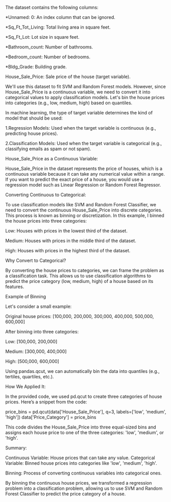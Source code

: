 The dataset contains the following columns:

*Unnamed: 0: An index column that can be ignored.

*Sq_Ft_Tot_Living: Total living area in square feet.

*Sq_Ft_Lot: Lot size in square feet.

*Bathroom_count: Number of bathrooms.

*Bedroom_count: Number of bedrooms.

*Bldg_Grade: Building grade.

House_Sale_Price: Sale price of the house (target variable).

We'll use this dataset to fit SVM and Random Forest models. However, since House_Sale_Price is a continuous variable, we need to convert it into categorical values to apply classification models. Let's bin the house prices into categories (e.g., low, medium, high) based on quantiles.

In machine learning, the type of target variable determines the kind of model that should be used:

1.Regression Models: Used when the target variable is continuous (e.g., predicting house prices).

2.Classification Models: Used when the target variable is categorical (e.g., classifying emails as spam or not spam).

House_Sale_Price as a Continuous Variable:

House_Sale_Price in the dataset represents the price of houses, which is a continuous variable because it can take any numerical value within a range. If you want to predict the exact price of a house, you would use a regression model such as Linear Regression or Random Forest Regressor.

Converting Continuous to Categorical:

To use classification models like SVM and Random Forest Classifier, we need to convert the continuous House_Sale_Price into discrete categories. This process is known as binning or discretization. In this example, I binned the house prices into three categories:

Low: Houses with prices in the lowest third of the dataset.

Medium: Houses with prices in the middle third of the dataset.

High: Houses with prices in the highest third of the dataset.

Why Convert to Categorical?

By converting the house prices to categories, we can frame the problem as a classification task. This allows us to use classification algorithms to predict the price category (low, medium, high) of a house based on its features.

Example of Binning

Let's consider a small example:

Original house prices: [100,000, 200,000, 300,000, 400,000, 500,000, 600,000]

After binning into three categories:

Low: [100,000, 200,000]

Medium: [300,000, 400,000]

High: [500,000, 600,000]

Using pandas.qcut, we can automatically bin the data into quantiles (e.g., tertiles, quartiles, etc.).

How We Applied It:

In the provided code, we used pd.qcut to create three categories of house prices. Here’s a snippet from the code:

price_bins = pd.qcut(data['House_Sale_Price'], q=3, labels=['low', 'medium', 'high'])
data['Price_Category'] = price_bins

This code divides the House_Sale_Price into three equal-sized bins and assigns each house price to one of the three categories: 'low', 'medium', or 'high'.

Summary:

Continuous Variable: House prices that can take any value.
Categorical Variable: Binned house prices into categories like 'low', 'medium', 'high'.

Binning: Process of converting continuous variables into categorical ones.

By binning the continuous house prices, we transformed a regression problem into a classification problem, allowing us to use SVM and Random Forest Classifier to predict the price category of a house.